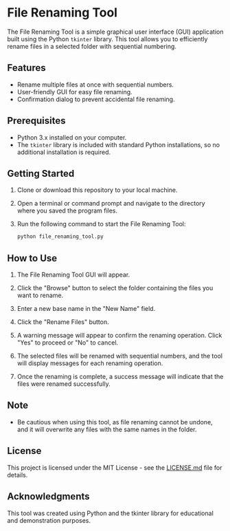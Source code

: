 # File Renaming Tool

The File Renaming Tool is a simple graphical user interface (GUI) application built using the Python `tkinter` library. This tool allows you to efficiently rename files in a selected folder with sequential numbering.

## Features

- Rename multiple files at once with sequential numbers.
- User-friendly GUI for easy file renaming.
- Confirmation dialog to prevent accidental file renaming.

## Prerequisites

- Python 3.x installed on your computer.
- The `tkinter` library is included with standard Python installations, so no additional installation is required.

## Getting Started

1. Clone or download this repository to your local machine.

2. Open a terminal or command prompt and navigate to the directory where you saved the program files.

3. Run the following command to start the File Renaming Tool:

   ```bash
   python file_renaming_tool.py

## How to Use

1. The File Renaming Tool GUI will appear.

2. Click the "Browse" button to select the folder containing the files you want to rename.

3. Enter a new base name in the "New Name" field.

4. Click the "Rename Files" button.

5. A warning message will appear to confirm the renaming operation. Click "Yes" to proceed or "No" to cancel.

6. The selected files will be renamed with sequential numbers, and the tool will display messages for each renaming operation.

7. Once the renaming is complete, a success message will indicate that the files were renamed successfully.

## Note

- Be cautious when using this tool, as file renaming cannot be undone, and it will overwrite any files with the same names in the folder.

## License

This project is licensed under the MIT License - see the [LICENSE.md](LICENSE.md) file for details.

## Acknowledgments

This tool was created using Python and the tkinter library for educational and demonstration purposes.

